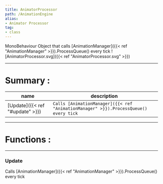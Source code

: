 ```yaml
---
title: AnimatorProcessor
path: /AnimationEngine
alias: 
- Animator Processor
tag: 
- class
---
```

MonoBehaviour Object that calls [AnimationManager]({{< ref "AnimationManager" >}}).ProcessQueue() every tick
![AnimatorProcessor.svg]({{< ref "AnimatorProcessor.svg" >}})

---
# Summary :
name|description
----|----
[Update]({{< ref "#update" >}}) | `Calls [AnimationManager]({{< ref "AnimationManager" >}}).ProcessQueue() every tick`

---
# Functions :

---
### Update
Calls [AnimationManager]({{< ref "AnimationManager" >}}).ProcessQueue() every tick
